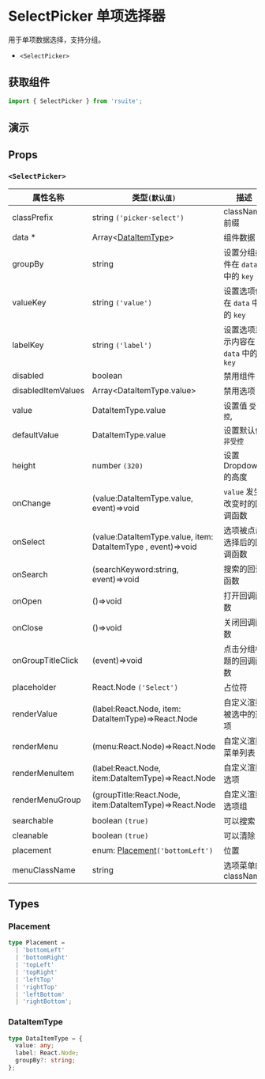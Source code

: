# SelectPicker 单项选择器

用于单项数据选择，支持分组。

* `<SelectPicker>`

## 获取组件

```js
import { SelectPicker } from 'rsuite';
```

## 演示

<!--{demo}-->

## Props

### `<SelectPicker>`

| 属性名称           | 类型`(默认值)`                                               | 描述                                 |
| ------------------ | ------------------------------------------------------------ | ------------------------------------ |
| classPrefix        | string `('picker-select')`                                   | className 前缀                       |
| data \*            | Array&lt;[DataItemType](#DataItemType)&gt;                   | 组件数据                             |
| groupBy            | string                                                       | 设置分组条件在 `data` 中的 `key`     |
| valueKey           | string `('value')`                                           | 设置选项值在 `data` 中的 `key`       |
| labelKey           | string `('label')`                                           | 设置选项显示内容在 `data` 中的 `key` |
| disabled           | boolean                                                      | 禁用组件                             |
| disabledItemValues | Array&lt;DataItemType.value&gt;                              | 禁用选项                             |
| value              | DataItemType.value                                           | 设置值 `受控`,                       |
| defaultValue       | DataItemType.value                                           | 设置默认值 `非受控`                  |
| height             | number `(320)`                                               | 设置 Dropdown 的高度                 |
| onChange           | (value:DataItemType.value, event)=>void                      | `value` 发生改变时的回调函数         |
| onSelect           | (value:DataItemType.value, item: DataItemType , event)=>void | 选项被点击选择后的回调函数           |
| onSearch           | (searchKeyword:string, event)=>void                          | 搜索的回调函数                       |
| onOpen             | ()=>void                                                     | 打开回调函数                         |
| onClose            | ()=>void                                                     | 关闭回调函数                         |
| onGroupTitleClick  | (event)=>void                                                | 点击分组标题的回调函数               |
| placeholder        | React.Node `('Select')`                                      | 占位符                               |
| renderValue        | (label:React.Node, item: DataItemType)=>React.Node           | 自定义渲染被选中的选项               |
| renderMenu         | (menu:React.Node)=>React.Node                                | 自定义渲染菜单列表                   |
| renderMenuItem     | (label:React.Node, item:DataItemType)=>React.Node            | 自定义渲染选项                       |
| renderMenuGroup    | (groupTitle:React.Node, item:DataItemType)=>React.Node       | 自定义渲染选项组                     |
| searchable         | boolean `(true)`                                             | 可以搜索                             |
| cleanable          | boolean `(true)`                                             | 可以清除                             |
| placement          | enum: [Placement](#Placement)`('bottomLeft')`                | 位置                                 |
| menuClassName      | string                                                       | 选项菜单的 className                 |

## Types

### Placement

```ts
type Placement =
  | 'bottomLeft'
  | 'bottomRight'
  | 'topLeft'
  | 'topRight'
  | 'leftTop'
  | 'rightTop'
  | 'leftBottom'
  | 'rightBottom';
```

### DataItemType

```ts
type DataItemType = {
  value: any;
  label: React.Node;
  groupBy?: string;
};
```
